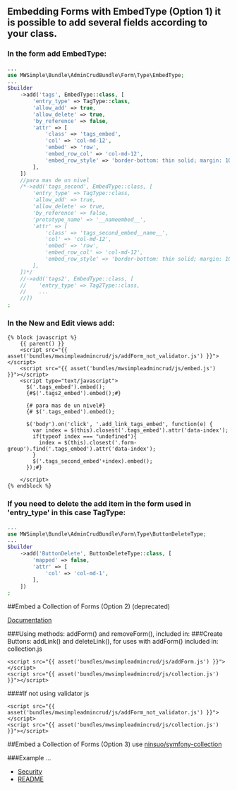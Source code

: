 ## Embedding Forms with EmbedType (Option 1) it is possible to add several fields according to your class.

### In the form add EmbedType:

```php
...
use MWSimple\Bundle\AdminCrudBundle\Form\Type\EmbedType;
...
$builder
    ->add('tags', EmbedType::class, [
        'entry_type' => TagType::class,
        'allow_add' => true,
        'allow_delete' => true,
        'by_reference' => false,
        'attr' => [
            'class' => 'tags_embed',
            'col' => 'col-md-12',
            'embed' => 'row',
            'embed_row_col' => 'col-md-12',
            'embed_row_style' => 'border-bottom: thin solid; margin: 10px 0px;',
        ],
    ])
    //para mas de un nivel
    /*->add('tags_second', EmbedType::class, [
        'entry_type' => TagType::class,
        'allow_add' => true,
        'allow_delete' => true,
        'by_reference' => false,
        'prototype_name' => '__nameembed__',
        'attr' => [
            'class' => 'tags_second_embed__name__',
            'col' => 'col-md-12',
            'embed' => 'row',
            'embed_row_col' => 'col-md-12',
            'embed_row_style' => 'border-bottom: thin solid; margin: 10px 0px;',
        ],
    ])*/
    //->add('tags2', EmbedType::class, [
    //    'entry_type' => Tag2Type::class,
    //    ...
    //])
;
```

### In the New and Edit views add:

```twig
{% block javascript %}
    {{ parent() }}
    <script src="{{ asset('bundles/mwsimpleadmincrud/js/addForm_not_validator.js') }}"></script>
    <script src="{{ asset('bundles/mwsimpleadmincrud/js/embed.js') }}"></script>
    <script type="text/javascript">
      $('.tags_embed').embed();
      {#$('.tags2_embed').embed();#}

      {# para mas de un nivel#}
      {# $('.tags_embed').embed();

      $('body').on('click', '.add_link_tags_embed', function(e) {
        var index = $(this).closest('.tags_embed').attr('data-index');
        if(typeof index === "undefined"){
          index = $(this).closest('.form-group').find('.tags_embed').attr('data-index');
        }
        $('.tags_second_embed'+index).embed();
      });#}

    </script>
{% endblock %}
```

### If you need to delete the add item in the form used in 'entry_type' in this case TagType:

```php
...
use MWSimple\Bundle\AdminCrudBundle\Form\Type\ButtonDeleteType;
...
$builder
    ->add('ButtonDelete', ButtonDeleteType::class, [
        'mapped' => false,
        'attr' => [
            'col' => 'col-md-1',
        ],
    ])
;
```

##Embed a Collection of Forms (Option 2) (deprecated)

[Documentation](http://symfony.com/doc/current/cookbook/form/form_collections.html)

###Using methods: addForm() and removeForm(), included in:
###Create Buttons: addLink() and deleteLink(), for uses with addForm() included in: collection.js

```twig
<script src="{{ asset('bundles/mwsimpleadmincrud/js/addForm.js') }}"></script>
<script src="{{ asset('bundles/mwsimpleadmincrud/js/collection.js') }}"></script>
```
####If not using validator js
```twig
<script src="{{ asset('bundles/mwsimpleadmincrud/js/addForm_not_validator.js') }}"></script>
<script src="{{ asset('bundles/mwsimpleadmincrud/js/collection.js') }}"></script>
```

##Embed a Collection of Forms (Option 3) use [ninsuo/symfony-collection](https://github.com/ninsuo/symfony-collection)

###Example
...

* [Security](seguridad_en.md)
* [README](README_EN.md)
